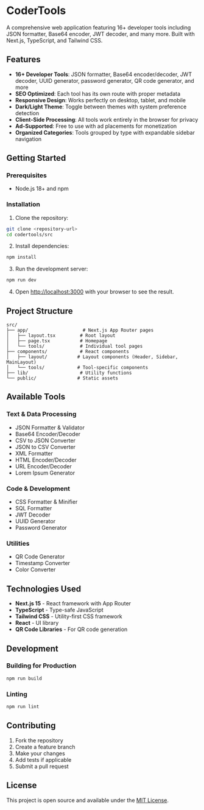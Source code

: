 # CoderTools

A comprehensive web application featuring 16+ developer tools including JSON formatter, Base64 encoder, JWT decoder, and many more. Built with Next.js, TypeScript, and Tailwind CSS.

## Features

- **16+ Developer Tools**: JSON formatter, Base64 encoder/decoder, JWT decoder, UUID generator, password generator, QR code generator, and more
- **SEO Optimized**: Each tool has its own route with proper metadata
- **Responsive Design**: Works perfectly on desktop, tablet, and mobile
- **Dark/Light Theme**: Toggle between themes with system preference detection
- **Client-Side Processing**: All tools work entirely in the browser for privacy
- **Ad-Supported**: Free to use with ad placements for monetization
- **Organized Categories**: Tools grouped by type with expandable sidebar navigation

## Getting Started

### Prerequisites

- Node.js 18+ and npm

### Installation

1. Clone the repository:

```bash
git clone <repository-url>
cd codertools/src
```

2. Install dependencies:

```bash
npm install
```

3. Run the development server:

```bash
npm run dev
```

4. Open [http://localhost:3000](http://localhost:3000) with your browser to see the result.

## Project Structure

```
src/
├── app/                    # Next.js App Router pages
│   ├── layout.tsx         # Root layout
│   ├── page.tsx           # Homepage
│   └── tools/             # Individual tool pages
├── components/            # React components
│   ├── layout/           # Layout components (Header, Sidebar, MainLayout)
│   └── tools/            # Tool-specific components
├── lib/                   # Utility functions
└── public/               # Static assets
```

## Available Tools

### Text & Data Processing

- JSON Formatter & Validator
- Base64 Encoder/Decoder
- CSV to JSON Converter
- JSON to CSV Converter
- XML Formatter
- HTML Encoder/Decoder
- URL Encoder/Decoder
- Lorem Ipsum Generator

### Code & Development

- CSS Formatter & Minifier
- SQL Formatter
- JWT Decoder
- UUID Generator
- Password Generator

### Utilities

- QR Code Generator
- Timestamp Converter
- Color Converter

## Technologies Used

- **Next.js 15** - React framework with App Router
- **TypeScript** - Type-safe JavaScript
- **Tailwind CSS** - Utility-first CSS framework
- **React** - UI library
- **QR Code Libraries** - For QR code generation

## Development

### Building for Production

```bash
npm run build
```

### Linting

```bash
npm run lint
```

## Contributing

1. Fork the repository
2. Create a feature branch
3. Make your changes
4. Add tests if applicable
5. Submit a pull request

## License

This project is open source and available under the [MIT License](LICENSE).
